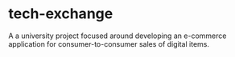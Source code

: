 # tech-exchange
A a university project focused around developing an e-commerce application for consumer-to-consumer sales of digital items.
